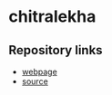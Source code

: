 # chitralekha
## Repository links

- [webpage](https://chitralekhach.github.io/chitralekha/)
- [source](https://github.com/chitralekhach/chitralekha)
